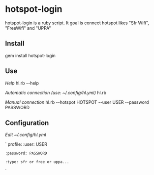 hotspot-login
=============
hotspot-login is a ruby script. It goal is connect hotspot likes "Sfr Wifi", "FreeWifi" and "UPPA"

Install
-------
gem install hotspot-login

Use
----
*Help* hl.rb --help

*Automatic connection (use: ~/.config/hl.yml)* hl.rb

*Manual connection* hl.rb --hotspot HOTSPOT --user USER --password PASSWORD

Configuration
-------------
*Edit ~/.config/hl.yml*

`
profile:
    :user: USER

    :password: PASSWORD

    :type: sfr or free or uppa...
`
